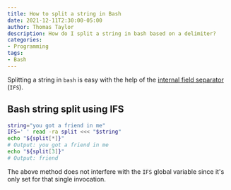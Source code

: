 ```yaml
---
title: How to split a string in Bash
date: 2021-12-11T2:30:00-05:00
author: Thomas Taylor
description: How do I split a string in bash based on a delimiter?
categories:
- Programming
tags:
- Bash
---
```


Splitting a string in `bash` is easy with the help of the [internal field separator][1] (`IFS`). 

## Bash string split using IFS

```bash
string="you got a friend in me"
IFS=' ' read -ra split <<< "$string"
echo "${split[*]}"
# Output: you got a friend in me
echo "${split[3]}"
# Output: friend
```

The above method does not interfere with the `IFS` global variable since it's only set for that single invocation.

[1]: https://en.wikipedia.org/wiki/Input_Field_Separators
